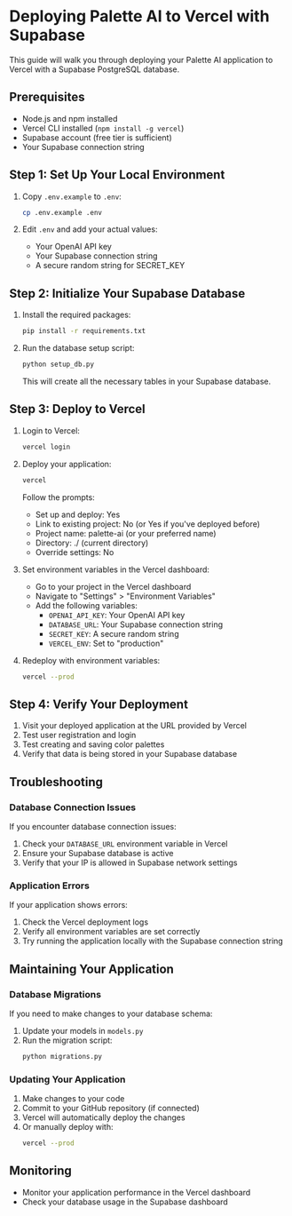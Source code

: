 # Deploying Palette AI to Vercel with Supabase

This guide will walk you through deploying your Palette AI application to Vercel with a Supabase PostgreSQL database.

## Prerequisites

- Node.js and npm installed
- Vercel CLI installed (`npm install -g vercel`)
- Supabase account (free tier is sufficient)
- Your Supabase connection string

## Step 1: Set Up Your Local Environment

1. Copy `.env.example` to `.env`:

   ```bash
   cp .env.example .env
   ```

2. Edit `.env` and add your actual values:
   - Your OpenAI API key
   - Your Supabase connection string
   - A secure random string for SECRET_KEY

## Step 2: Initialize Your Supabase Database

1. Install the required packages:

   ```bash
   pip install -r requirements.txt
   ```

2. Run the database setup script:

   ```bash
   python setup_db.py
   ```

   This will create all the necessary tables in your Supabase database.

## Step 3: Deploy to Vercel

1. Login to Vercel:

   ```bash
   vercel login
   ```

2. Deploy your application:

   ```bash
   vercel
   ```

   Follow the prompts:

   - Set up and deploy: Yes
   - Link to existing project: No (or Yes if you've deployed before)
   - Project name: palette-ai (or your preferred name)
   - Directory: ./ (current directory)
   - Override settings: No

3. Set environment variables in the Vercel dashboard:

   - Go to your project in the Vercel dashboard
   - Navigate to "Settings" > "Environment Variables"
   - Add the following variables:
     - `OPENAI_API_KEY`: Your OpenAI API key
     - `DATABASE_URL`: Your Supabase connection string
     - `SECRET_KEY`: A secure random string
     - `VERCEL_ENV`: Set to "production"

4. Redeploy with environment variables:
   ```bash
   vercel --prod
   ```

## Step 4: Verify Your Deployment

1. Visit your deployed application at the URL provided by Vercel
2. Test user registration and login
3. Test creating and saving color palettes
4. Verify that data is being stored in your Supabase database

## Troubleshooting

### Database Connection Issues

If you encounter database connection issues:

1. Check your `DATABASE_URL` environment variable in Vercel
2. Ensure your Supabase database is active
3. Verify that your IP is allowed in Supabase network settings

### Application Errors

If your application shows errors:

1. Check the Vercel deployment logs
2. Verify all environment variables are set correctly
3. Try running the application locally with the Supabase connection string

## Maintaining Your Application

### Database Migrations

If you need to make changes to your database schema:

1. Update your models in `models.py`
2. Run the migration script:
   ```bash
   python migrations.py
   ```

### Updating Your Application

1. Make changes to your code
2. Commit to your GitHub repository (if connected)
3. Vercel will automatically deploy the changes
4. Or manually deploy with:
   ```bash
   vercel --prod
   ```

## Monitoring

- Monitor your application performance in the Vercel dashboard
- Check your database usage in the Supabase dashboard
